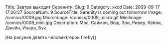 Title: Завтра выходит Серенити. 
Slug: 9 
Category: xkcd 
Date: 2009-09-17 17:26:27 
SourceNum: 9 
SourceTitle: Serenity is coming out tomorrow 
Image: /comics/0009.jpg 
MicroImage: /comics/0009_micro.gif 
MiniImage: /comics/0009_mini.jpg 
Description: Мэл, Саймон, Вош, Зои, Ривер, Кейли, Джейн, Инара, Бук. 

[На рисунке девять человек(герои firefly)]